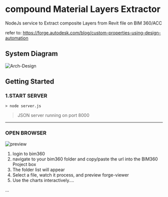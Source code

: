 # compound Material Layers Extractor
NodeJs service to Extract composite Layers from Revit file on BIM 360/ACC


refer to: https://forge.autodesk.com/blog/custom-properties-using-design-automation

## System Diagram

![Arch-Design](https://user-images.githubusercontent.com/440241/174002629-0b2ae83c-cc45-4d88-bb31-14f3efb8aa50.JPG)



## Getting Started
### 1.START SERVER

```> node server.js```

> JSON server running on port 8000

___
### OPEN BROWSER

![preview](https://user-images.githubusercontent.com/440241/174001714-98a8f10b-0ce7-4eb5-8739-492a2e385888.jpg)

1. login to bim360 
2. navigate to your bim360 folder and copy/paste the url into the BIM360 Project box
3. The folder list will appear
4. Select a file, watch it process, and preview forge-viewer
5. Use the charts interactively....

...
